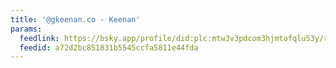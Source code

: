 ```yaml
---
title: '@gkeenan.co - Keenan'
params:
  feedlink: https://bsky.app/profile/did:plc:mtw3v3pdcom3hjmtofqlu53y/rss
  feedid: a72d2bc851831b5545ccfa5811e44fda
---
```

